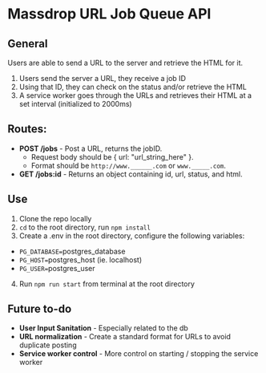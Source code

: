 # Massdrop URL Job Queue API

## General

Users are able to send a URL to the server and retrieve the HTML for it.

1.  Users send the server a URL, they receive a job ID
2.  Using that ID, they can check on the status and/or retrieve the HTML
3.  A service worker goes through the URLs and retrieves their HTML at a set interval (initialized to 2000ms)

## Routes:

* **POST /jobs** - Post a URL, returns the jobID.
  * Request body should be { url: "url_string_here" }.
  * Format should be `http://www.______.com` or `www._____.com`.
* **GET /jobs:id** - Returns an object containing id, url, status, and html.

## Use

1.  Clone the repo locally
2.  `cd` to the root directory, run `npm install`
3.  Create a .env in the root directory, configure the following variables:

* `PG_DATABASE=`postgres_database
* `PG_HOST=`postgres_host (ie. localhost)
* `PG_USER=`postgres_user

4.  Run `npm run start` from terminal at the root directory

## Future to-do

* **User Input Sanitation** - Especially related to the db
* **URL normalization** - Create a standard format for URLs to avoid duplicate posting
* **Service worker control** - More control on starting / stopping the service worker

